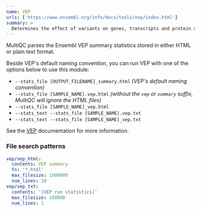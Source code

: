 ```yaml
---
name: VEP
urls: ['https://www.ensembl.org/info/docs/tools/vep/index.html']
summary: >
  Determines the effect of variants on genes, transcripts and protein sequences, as well as regulatory regions
---
```


MultiQC parses the Ensembl VEP summary statistics stored in either HTML or plain text format.

Beside VEP's default naming convention, you can run VEP with one of the options below to use this module:

- `--stats_file [OUTPUT_FILENAME]_summary.html` _(VEP's default naming convention)_
- `--stats_file [SAMPLE_NAME].vep.html` _(without the `vep` or `summary` suffix, MultiQC will ignore the HTML files)_
- `--stats_file [SAMPLE_NAME]_vep.html`
- `--stats_text --stats_file [SAMPLE_NAME].vep.txt`
- `--stats_text --stats_file [SAMPLE_NAME]_vep.txt`

See the [VEP](https://www.ensembl.org/info/docs/tools/vep/vep_formats.html#stats)
documentation for more information.

### File search patterns

```yaml
vep/vep_html:
  contents: VEP summary
  fn: '*.html'
  max_filesize: 1000000
  num_lines: 10
vep/vep_txt:
  contents: '[VEP run statistics]'
  max_filesize: 100000
  num_lines: 1
```
